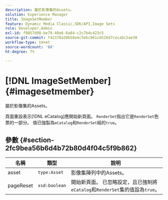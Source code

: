 ```yaml
---
description: 屬於影像集的Assets。
solution: Experience Manager
title: ImageSetMember
feature: Dynamic Media Classic,SDK/API,Image Sets
role: Developer,Admin
exl-id: f0857d98-be79-40a6-8a84-c2c7b4c423c5
source-git-commit: f42378a20b58e4c5ebc961c6526d7cecabc2ae38
workflow-type: tm+mt
source-wordcount: '68'
ht-degree: 7%

---
```


# [!DNL ImageSetMember]{#imagesetmember}

屬於影像集的Assets。

頁面重設表示[!DNL eCatalog]應開始新頁面。 `RenderSet`指出它是`RenderSet`色票的一部分。 值已強製為`eCatalog`和`RenderSet`組的`true`。

## 參數 {#section-2fc9bea56b6d4b72b80d4f04c5f9b862}

| 名稱 | 類型 | 說明 |
|---|---|---|
| asset | `type:Asset` | 影像集陣列中的Assets。 |
| pageReset | `xsd:boolean` | 開始新頁面。 已忽略設定，且已強制將`eCatalog`和`RenderSet`集的值設為`true`。 |

